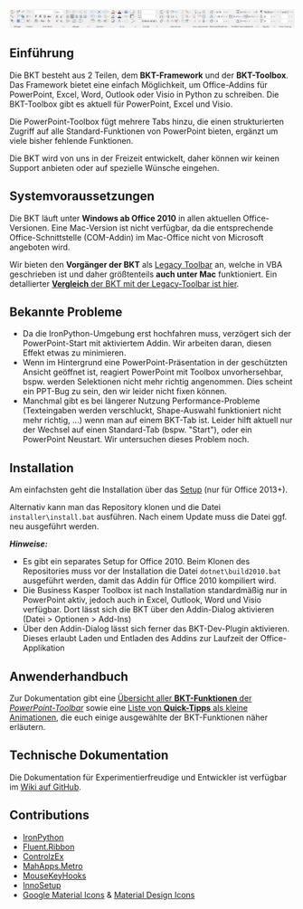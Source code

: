 <img src="documentation/screenshot.png">

## Einführung

Die BKT besteht aus 2 Teilen, dem **BKT-Framework** und der **BKT-Toolbox**. Das Framework bietet eine einfach Möglichkeit, um Office-Addins für PowerPoint, Excel, Word, Outlook oder Visio in Python zu schreiben. Die BKT-Toolbox gibt es aktuell für PowerPoint, Excel und Visio.

Die PowerPoint-Toolbox fügt mehrere Tabs hinzu, die einen strukturierten Zugriff auf alle Standard-Funktionen von PowerPoint bieten, ergänzt um viele bisher fehlende Funktionen.

Die BKT wird von uns in der Freizeit entwickelt, daher können wir keinen Support anbieten oder auf spezielle Wünsche eingehen.

## Systemvoraussetzungen

Die BKT läuft unter **Windows ab Office 2010** in allen aktuellen Office-Versionen. Eine Mac-Version ist nicht verfügbar, da die entsprechende Office-Schnittstelle (COM-Addin) im Mac-Office nicht von Microsoft angeboten wird.

Wir bieten den **Vorgänger der BKT** als [Legacy Toolbar](legacy.md) an, welche in VBA geschrieben ist und daher größtenteils **auch unter Mac** funktioniert. Ein detallierter [**Vergleich** der BKT mit der Legacy-Toolbar ist hier](comparison.md).

## Bekannte Probleme

 * Da die IronPython-Umgebung erst hochfahren muss, verzögert sich der PowerPoint-Start mit aktiviertem Addin. Wir arbeiten daran, diesen Effekt etwas zu minimieren.
 * Wenn im Hintergrund eine PowerPoint-Präsentation in der geschützten Ansicht geöffnet ist, reagiert PowerPoint mit Toolbox unvorhersehbar, bspw. werden Selektionen nicht mehr richtig angenommen. Dies scheint ein PPT-Bug zu sein, den wir leider nicht fixen können.
 * Manchmal gibt es bei längerer Nutzung Performance-Probleme (Texteingaben werden verschluckt, Shape-Auswahl funktioniert nicht mehr richtig, ...) wenn man auf einem BKT-Tab ist. Leider hilft aktuell nur der Wechsel auf einen Standard-Tab (bspw. "Start"), oder ein PowerPoint Neustart. Wir untersuchen dieses Problem noch.

## Installation

Am einfachsten geht die Installation über das [Setup](https://github.com/pyro-team/bkt-toolbox/releases/latest) (nur für Office 2013+).

Alternativ kann man das Repository klonen und die Datei `installer\install.bat` ausführen. Nach einem Update muss die Datei ggf. neu ausgeführt werden.

***Hinweise:***

 * Es gibt ein separates Setup for Office 2010. Beim Klonen des Repositories muss vor der Installation die Datei `dotnet\build2010.bat`  ausgeführt werden, damit das Addin für Office 2010 kompiliert wird.
 * Die Business Kasper Toolbox ist nach Installation standardmäßig nur in PowerPoint aktiv, jedoch auch in Excel, Outlook, Word und Visio verfügbar. Dort lässt sich die BKT über den Addin-Dialog aktivieren (Datei > Optionen > Add-Ins)
 * Über den Addin-Dialog lässt sich ferner das BKT-Dev-Plugin aktivieren. Dieses erlaubt Laden und Entladen des Addins zur Laufzeit der Office-Applikation

## Anwenderhandbuch

Zur Dokumentation gibt eine [Übersicht aller **BKT-Funktionen** der *PowerPoint-Toolbar*](overview.md) sowie eine [Liste von **Quick-Tipps** als kleine Animationen](quicktipps.md), die euch einige ausgewählte der BKT-Funktionen näher erläutern.

## Technische Dokumentation

Die Dokumentation für Experimentierfreudige und Entwickler ist verfügbar im [Wiki auf GitHub](https://github.com/pyro-team/bkt-toolbox/wiki).

## Contributions

 * [IronPython](https://github.com/IronLanguages/ironpython2)
 * [Fluent.Ribbon](https://github.com/fluentribbon/Fluent.Ribbon)
 * [ControlzEx](https://github.com/ControlzEx/ControlzEx)
 * [MahApps.Metro](https://github.com/MahApps/MahApps.Metro)
 * [MouseKeyHooks](https://github.com/gmamaladze/globalmousekeyhook)
 * [InnoSetup](http://www.jrsoftware.org/isinfo.php)
 * [Google Material Icons](https://material.io/tools/icons/) & [Material Design Icons](https://materialdesignicons.com/)
